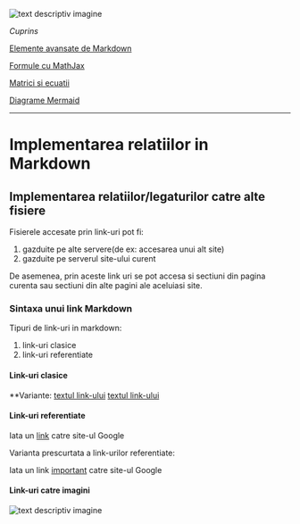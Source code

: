 ![text descriptiv imagine](https://metricop.com/cdn/shop/articles/trimble-total-station.jpg?v=1677673954&width=1100)

*Cuprins*

[Elemente avansate de Markdown](avansate.md)

[Formule cu MathJax](mathjax.md)

[Matrici si ecuatii](mathjax2.md)

[Diagrame Mermaid](/Diagrame.md)


***

# Implementarea relatiilor in Markdown
 
## Implementarea relatiilor/legaturilor catre alte fisiere

Fisierele accesate prin link-uri pot fi:
1. gazduite pe alte servere(de ex: accesarea unui alt site)
2. gazduite pe serverul site-ului curent

De asemenea, prin aceste link uri se pot accesa si sectiuni din pagina curenta sau sectiuni din alte pagini ale aceluiasi site.

### Sintaxa unui link Markdown

Tipuri de link-uri in markdown:
1. link-uri clasice
2. link-uri referentiate

#### Link-uri clasice

**Variante:
[textul link-ului](https://google.com/)
[textul link-ului](https://google.com/ "accesare site google")

#### Link-uri referentiate

Iata un [link][link1] catre site-ul Google

[link1]: https://google.com/

Varianta prescurtata a link-urilor referentiate:

Iata un link [important] catre site-ul Google

[important]: https://google.com/

#### Link-uri catre imagini

![text descriptiv imagine](https://metricop.com/cdn/shop/articles/trimble-total-station.jpg?v=1677673954&width=1100)
